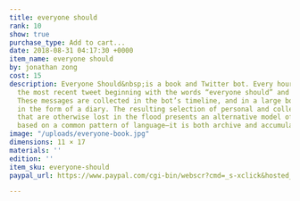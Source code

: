 ```yaml
---
title: everyone should
rank: 10
show: true
purchase_type: Add to cart...
date: 2018-08-31 04:17:30 +0000
item_name: everyone should
by: jonathan zong
cost: 15
description: Everyone Should&nbsp;is a book and Twitter bot. Every hour, the bot finds
  the most recent tweet beginning with the words “everyone should” and retweets it.
  These messages are collected in the bot’s timeline, and in a large book designed
  in the form of a diary. The resulting selection of personal and collective moments
  that are otherwise lost in the flood presents an alternative model of online attention
  based on a common pattern of language—it is both archive and accumulation.
image: "/uploads/everyone-book.jpg"
dimensions: 11 × 17
materials: ''
edition: ''
item_sku: everyone-should
paypal_url: https://www.paypal.com/cgi-bin/webscr?cmd=_s-xclick&hosted_button_id=FW6E7CBAMKYY8

---
```

